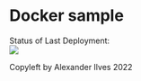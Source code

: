 # Docker sample

Status of Last Deployment:<br>
<img src="https://github.com/iag2009/logs-app/workflows/CI-CD-Pipeline-Docker-to-AWS-ElasticBeastalk/badge.svg?branch=master"><br>


Copyleft by Alexander Ilves 2022 
